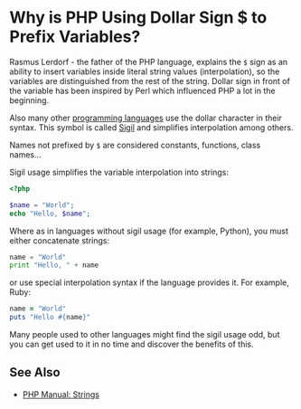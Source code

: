 # Why is PHP Using Dollar Sign $ to Prefix Variables?

Rasmus Lerdorf - the father of the PHP language, explains the `$` sign as
an ability to insert variables inside literal string values (interpolation), so
the variables are distinguished from the rest of the string. Dollar sign in
front of the variable has been inspired by Perl which influenced PHP a lot in the
beginning.

Also many other [programming languages](https://en.wikipedia.org/wiki/Dollar_sign#Use_in_computer_software)
use the dollar character in their syntax. This symbol is called
[Sigil](https://en.wikipedia.org/wiki/Sigil_(computer_programming))
and simplifies interpolation among others.

Names not prefixed by `$` are considered constants, functions, class names...

Sigil usage simplifies the variable interpolation into strings:

```php
<?php

$name = "World";
echo "Hello, $name";
```

Where as in languages without sigil usage (for example, Python), you must either
concatenate strings:

```python
name = "World"
print "Hello, " + name
```

or use special interpolation syntax if the language provides it. For example, Ruby:

```ruby
name = "World"
puts "Hello #{name}"
```

Many people used to other languages might find the sigil usage odd, but you can
get used to it in no time and discover the benefits of this.

## See Also

* [PHP Manual: Strings](http://php.net/manual/en/language.types.string.php)
